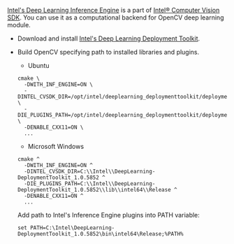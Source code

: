 [Intel's Deep Learning Inference Engine](https://software.intel.com/en-us/inference-engine-devguide) is a part of 
[Intel&reg; Computer Vision SDK](https://software.intel.com/en-us/computer-vision-sdk). You can use it as a computational backend for OpenCV deep learning module.

* Download and install [Intel's Deep Learning Deployment Toolkit](https://software.seek.intel.com/deep-learning-deployment).

* Build OpenCV specifying path to installed libraries and plugins.

  * Ubuntu
  ```
  cmake \
    -DWITH_INF_ENGINE=ON \
    -DINTEL_CVSDK_DIR=/opt/intel/deeplearning_deploymenttoolkit/deployment_tools/ \
    -DIE_PLUGINS_PATH=/opt/intel/deeplearning_deploymenttoolkit/deployment_tools/inference_engine/lib/ubuntu_16.04/intel64/ \
    -DENABLE_CXX11=ON \
    ...
  ```

  * Microsoft Windows
  ```
  cmake ^
    -DWITH_INF_ENGINE=ON ^
    -DINTEL_CVSDK_DIR=C:\\Intel\\DeepLearning-DeploymentToolkit_1.0.5852 ^
    -DIE_PLUGINS_PATH=C:\\Intel\\DeepLearning-DeploymentToolkit_1.0.5852\\lib\\intel64\\Release ^
    -DENABLE_CXX11=ON ^
    ...
  ```

  Add path to Intel's Inference Engine plugins into PATH variable:
  ```
  set PATH=C:\Intel\DeepLearning-DeploymentToolkit_1.0.5852\bin\intel64\Release;%PATH% 
  ```